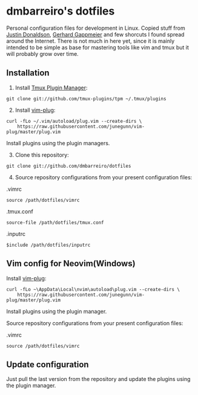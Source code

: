 # dmbarreiro's dotfiles

Personal configuration files for development in Linux. Copied stuff from [Justin Donaldson](https://github.com/jdonaldson/dotfiles), [Gerhard Gappmeier](https://github.com/gergap/vim) and few shorcuts I found spread around the Internet. There is not much in here yet, since it is mainly intended to be simple as base for mastering tools like vim and tmux but it will probably grow over time.

## Installation

1. Install [Tmux Plugin Manager](https://github.com/tmux-plugins/tpm):

```
git clone git://github.com/tmux-plugins/tpm ~/.tmux/plugins
```

2. Install [vim-plug](https://github.com/junegunn/vim-plug):

```
curl -fLo ~/.vim/autoload/plug.vim --create-dirs \
    https://raw.githubusercontent.com/junegunn/vim-plug/master/plug.vim
```

Install plugins using the plugin managers.

3. Clone this repository:

```
git clone git://github.com/dmbarreiro/dotfiles
```

4. Source repository configurations from your present configuration files:

.vimrc
```
source /path/dotfiles/vimrc
```

.tmux.conf
```
source-file /path/dotfiles/tmux.conf
```

.inputrc
```
$include /path/dotfiles/inputrc
```

## Vim config for Neovim(Windows)

Install [vim-plug](https://github.com/junegunn/vim-plug):

```
curl -fLo ~\AppData\Local\nvim\autoload\plug.vim --create-dirs \
    https://raw.githubusercontent.com/junegunn/vim-plug/master/plug.vim
```

Install plugins using the plugin manager.

Source repository configurations from your present configuration files:

.vimrc
```
source /path/dotfiles/vimrc
```

## Update configuration

Just pull the last version from the repository and update
the plugins using the plugin manager.
